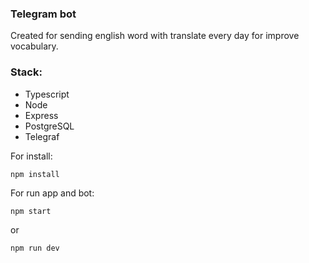 ### Telegram bot
Created for sending english word with translate every day for improve vocabulary.

### Stack:
  * Typescript
  * Node
  * Express
  * PostgreSQL
  * Telegraf

For install:
```
npm install
```

For run app and bot:
```
npm start
```
or
```
npm run dev
```
